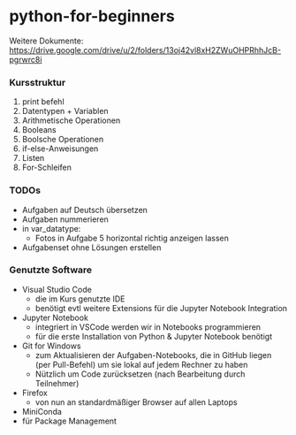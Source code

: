 # python-for-beginners
Weitere Dokumente: https://drive.google.com/drive/u/2/folders/13oj42vl8xH2ZWuOHPRhhJcB-pgrwrc8i

### Kursstruktur
1. print befehl
2. Datentypen + Variablen
3. Arithmetische Operationen
4. Booleans
5. Boolsche Operationen
6. if-else-Anweisungen
7. Listen
8. For-Schleifen




### TODOs
- Aufgaben auf Deutsch übersetzen
- Aufgaben nummerieren
- in var_datatype:
  - Fotos in Aufgabe 5 horizontal richtig anzeigen lassen
- Aufgabenset ohne Lösungen erstellen


### Genutzte Software
- Visual Studio Code
  - die im Kurs genutzte IDE
  - benötigt evtl weitere Extensions für die Jupyter Notebook Integration
- Jupyter Notebook
  - integriert in VSCode werden wir in Notebooks programmieren
  - für die erste Installation von Python & Jupyter Notebook benötigt
- Git for Windows
  - zum Aktualisieren der Aufgaben-Notebooks, die in GitHub liegen (per Pull-Befehl) um sie lokal auf jedem Rechner zu haben
  - Nützlich um Code zurücksetzen (nach Bearbeitung durch Teilnehmer)
- Firefox
  - von nun an standardmäßiger Browser auf allen Laptops
- MiniConda
-   für Package Management



